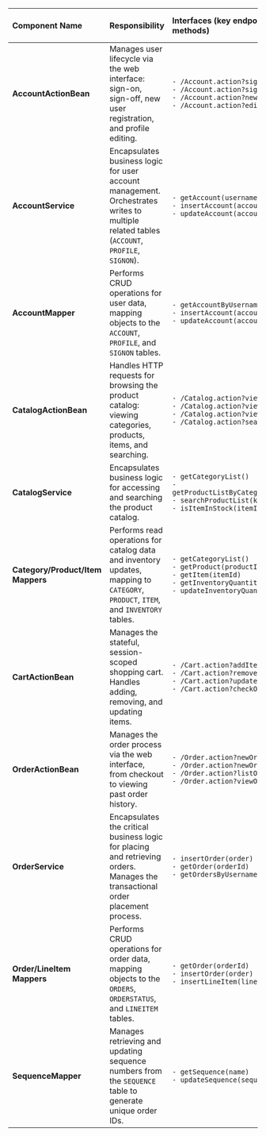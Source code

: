 | Component Name | Responsibility | Interfaces (key endpoints or methods) | Depends On (other modules) | Technologies (frameworks, DBs, patterns) |
| :--- | :--- | :--- | :--- | :--- |
| **AccountActionBean** | Manages user lifecycle via the web interface: sign-on, sign-off, new user registration, and profile editing. | `- /Account.action?signon`<br>`- /Account.action?signoff`<br>`- /Account.action?newAccount`<br>`- /Account.action?editAccount` | `AccountService`, `CatalogService` | Stripes, JSP, SessionScope (Stateful) |
| **AccountService** | Encapsulates business logic for user account management. Orchestrates writes to multiple related tables (`ACCOUNT`, `PROFILE`, `SIGNON`). | `- getAccount(username)`<br>`- insertAccount(account)`<br>`- updateAccount(account)` | `AccountMapper` | Spring (`@Service`, `@Transactional`), DI |
| **AccountMapper** | Performs CRUD operations for user data, mapping objects to the `ACCOUNT`, `PROFILE`, and `SIGNON` tables. | `- getAccountByUsername(username)`<br>`- insertAccount(account)`<br>`- updateAccount(account)` | HSQLDB | MyBatis, Data Mapper Pattern |
| **CatalogActionBean** | Handles HTTP requests for browsing the product catalog: viewing categories, products, items, and searching. | `- /Catalog.action?viewCategory`<br>`- /Catalog.action?viewProduct`<br>`- /Catalog.action?viewItem`<br>`- /Catalog.action?searchProducts` | `CatalogService` | Stripes, JSP |
| **CatalogService** | Encapsulates business logic for accessing and searching the product catalog. | `- getCategoryList()`<br>`- getProductListByCategory(categoryId)`<br>`- searchProductList(keywords)`<br>`- isItemInStock(itemId)` | `CategoryMapper`, `ProductMapper`, `ItemMapper` | Spring (`@Service`), DI |
| **Category/Product/Item Mappers** | Performs read operations for catalog data and inventory updates, mapping to `CATEGORY`, `PRODUCT`, `ITEM`, and `INVENTORY` tables. | `- getCategoryList()`<br>`- getProduct(productId)`<br>`- getItem(itemId)`<br>`- getInventoryQuantity(itemId)`<br>`- updateInventoryQuantity(...)` | HSQLDB | MyBatis, Data Mapper Pattern |
| **CartActionBean** | Manages the stateful, session-scoped shopping cart. Handles adding, removing, and updating items. | `- /Cart.action?addItemToCart`<br>`- /Cart.action?removeItemFromCart`<br>`- /Cart.action?updateCartQuantities`<br>`- /Cart.action?checkOut` | `CatalogService` (to fetch item details) | Stripes, JSP, HTTP Session, SessionScope (Stateful) |
| **OrderActionBean** | Manages the order process via the web interface, from checkout to viewing past order history. | `- /Order.action?newOrderForm`<br>`- /Order.action?newOrder`<br>`- /Order.action?listOrders`<br>`- /Order.action?viewOrder` | `OrderService` | Stripes, JSP |
| **OrderService** | Encapsulates the critical business logic for placing and retrieving orders. Manages the transactional order placement process. | `- insertOrder(order)`<br>`- getOrder(orderId)`<br>`- getOrdersByUsername(username)` | `OrderMapper`, `LineItemMapper`, `ItemMapper`, `SequenceMapper` | Spring (`@Service`, `@Transactional`), DI |
| **Order/LineItem Mappers** | Performs CRUD operations for order data, mapping objects to the `ORDERS`, `ORDERSTATUS`, and `LINEITEM` tables. | `- getOrder(orderId)`<br>`- insertOrder(order)`<br>`- insertLineItem(lineItem)` | HSQLDB | MyBatis, Data Mapper Pattern |
| **SequenceMapper** | Manages retrieving and updating sequence numbers from the `SEQUENCE` table to generate unique order IDs. | `- getSequence(name)`<br>`- updateSequence(sequence)` | HSQLDB | MyBatis, Data Mapper Pattern |